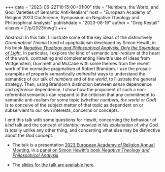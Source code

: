 +++
date = "2023-06-22T10:15:00+01:00"
title = "Numbers, the World, and God: Varieties of Semantic Anti-Realism"
host = "European Academy of Religion 2023 Conference, Symposium on Negative Theology and Philosophical Analysis"
publishdate = "2023-06-19"
author = "Greg Restall"
aliases = ['/p/2023/nwg']
+++

*Abstract*: In this talk, I illustrate some of the key ideas of the distinctively _Grammatical Thomist_ kind of apophaticism developed by Simon Hewitt, in his book _[Negative Theology and Philosophical Analysis: Only the Splendour of Light](https://link.springer.com/book/10.1007/978-3-030-49602-9)_. In particular, I explore the kind of semantic _anti-realism_ at the heart of the work, contrasting and complementing Hewitt's use of ideas from Wittgenstein, Dummett and McCabe with some themes from the recent work of the normative pragmatism of Robert Brandom. I use the prosaic examples of properly semantically _antirealist_ ways to understand the semantics of our talk of _numbers_ and of _the world_, to illustrate the general strategy. Then, using Brandom’s distinction between _sense_ dependence and _reference_ dependence, I show how the proponent of such a non-referential semantics can respond to the criticism that any commitment to semantic anti-realism for some topic (whether _numbers_, _the world_ or _God_) is to conceive of the subject matter of that topic as dependent on or subservient to our own interests, concerns or concepts. 

I end this talk with some questions for Hewitt, concerning the behaviour of _kind_ talk and the concept of _identity_ invovled in his explanation of why God is totally unlike any other thing, and concerning what else may be distinctive about the _God_ concept.

* The talk is a presentation [2023 European Academy of Religion Annual Meeting](https://http://euare2023.org), in a [panel on Simon Hewitt's book _Negative Theology and Philosophical Analysis_](https://www.eventsforce.net/standrews/frontend/reg/absViewDocumentFE.csp?documentID=3820&eventID=161&eventID=161&eventID=161&eventID=161&eventID=161).

* The [slides for the talk are available here](/slides/numbers-the-world-and-god-euare-2023.pdf).

